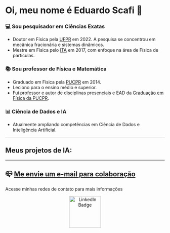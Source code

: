 # Oi, meu nome é Eduardo Scafi :wave:

### :computer: Sou pesquisador em Ciências Exatas

* Doutor em Física pela [UFPR](https://fisica.ufpr.br/) em 2022. A pesquisa se concentrou em mecânica fracionária e sistemas dinâmicos.
* Mestre em Física pelo [ITA](https://www.pgfis.ita.br/post/pg-fis) em 2017, com enfoque na área de Física de partículas.

### :books: Sou professor de Física e Matemática

* Graduado em Física pela [PUCPR](https://www.pucpr.br/) em 2014.
* Leciono para o ensino médio e superior. 
* Fui professor e autor de disciplinas presenciais e EAD da [Graduação em Física da PUCPR](https://www.pucpr.br/cursos-graduacao/fisica/).

### :bar_chart: Ciência de Dados e IA

* Atualmente ampliando competências em Ciência de Dados e Inteligência Artificial.


----------------------------------------------------------

## Meus projetos de IA:

----------------------------------------------------------

## :mailbox_closed: [Me envie um e-mail para colaboração](eduardo_scafi@outlook.com)


Acesse minhas redes de contato para mais informações

   
   
</div>
<div id="badges" align="center">
  <a href="https://www.linkedin.com/in/eduardo-scafi/">
    <img src="https://cdn-icons-png.flaticon.com/512/174/174857.png" alt="LinkedIn Badge" width = 100/>
  </a>
</div>

